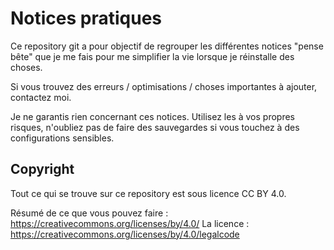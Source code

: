 # Notices pratiques

Ce repository git a pour objectif de regrouper les différentes notices "pense bête" que je me fais pour me simplifier la vie lorsque je réinstalle des choses.

Si vous trouvez des erreurs / optimisations / choses importantes à ajouter, contactez moi.

Je ne garantis rien concernant ces notices. Utilisez les à vos propres risques, n'oubliez pas de faire des sauvegardes si vous touchez à des configurations sensibles.



## Copyright

Tout ce qui se trouve sur ce repository est sous licence CC BY 4.0.

Résumé de ce que vous pouvez faire : https://creativecommons.org/licenses/by/4.0/
La licence : https://creativecommons.org/licenses/by/4.0/legalcode